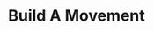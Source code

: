 ---
layout: petal
title: Build A Movement
tagline: Joining hands with others - contributing to an ecosystem of change makers across Scotland
has_children: true
has_toc: true
graphic: ./graphics/petals/Buildamovement-160x160.png
nav_order: 12
---
